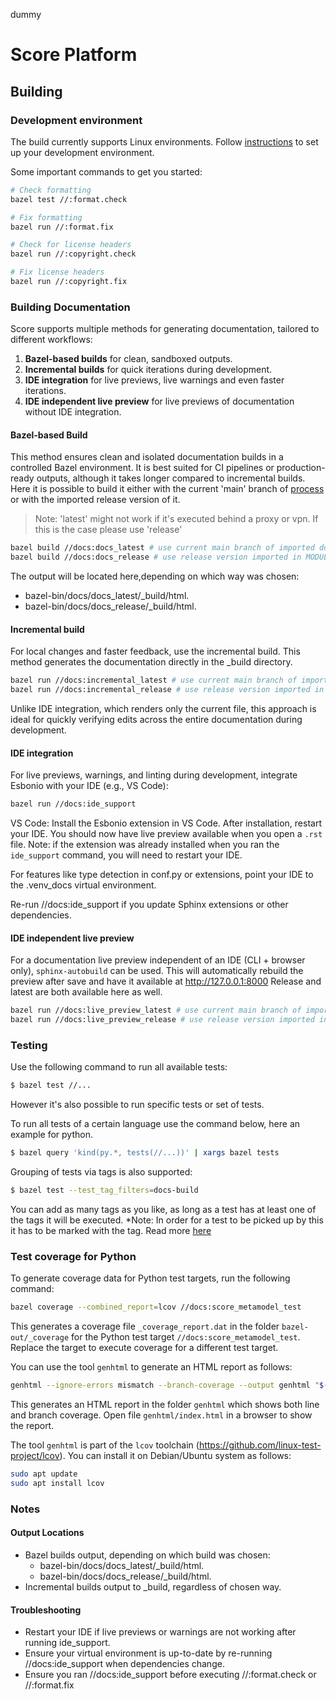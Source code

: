 dummy
# Score Platform

## Building

### Development environment
The build currently supports Linux environments.
Follow [instructions](https://eclipse-score.github.io/score/main/contribute/development/index.html) to set up your development environment.

Some important commands to get you started:

```sh
# Check formatting
bazel test //:format.check

# Fix formatting
bazel run //:format.fix

# Check for license headers
bazel run //:copyright.check

# Fix license headers
bazel run //:copyright.fix
```

### Building Documentation

Score supports multiple methods for generating documentation, tailored to different workflows:
1. **Bazel-based builds** for clean, sandboxed outputs.
2. **Incremental builds** for quick iterations during development.
3. **IDE integration** for live previews, live warnings and even faster iterations.
4. **IDE independent live preview** for live previews of documentation without IDE integration.

#### Bazel-based Build

This method ensures clean and isolated documentation builds in a controlled Bazel environment.
It is best suited for CI pipelines or production-ready outputs, although it takes longer compared to
incremental builds.
Here it is possible to build it either with the current 'main' branch of [process](https://github.com/eclipse-score/process_description) or with the imported release version of it.


> Note: 'latest' might not work if it's executed behind a proxy or vpn. If this is the case please use 'release'


```sh
bazel build //docs:docs_latest # use current main branch of imported docs repositories (e.g. process_description)
bazel build //docs:docs_release # use release version imported in MODULE.bazel
```
The output will be located here,depending on which way was chosen: 
- bazel-bin/docs/docs_latest/_build/html. 
- bazel-bin/docs/docs_release/_build/html. 



#### Incremental build

For local changes and faster feedback, use the incremental build.
This method generates the documentation directly in the _build directory.

```sh
bazel run //docs:incremental_latest # use current main branch of imported docs repositories (e.g. process_description)
bazel run //docs:incremental_release # use release version imported in MODULE.bazel
```
Unlike IDE integration, which renders only the current file, this approach is ideal for quickly
verifying edits across the entire documentation during development.


#### IDE integration

For live previews, warnings, and linting during development,
integrate Esbonio with your IDE (e.g., VS Code):

```sh
bazel run //docs:ide_support
```

VS Code: Install the Esbonio extension in VS Code. After installation, restart your IDE.
You should now have live preview available when you open a `.rst` file.
Note: if the extension was already installed when you ran the `ide_support` command,
you will need to restart your IDE.

For features like type detection in conf.py or extensions,
point your IDE to the .venv_docs virtual environment.

Re-run //docs:ide_support if you update Sphinx extensions or other dependencies.

#### IDE independent live preview

For a documentation live preview independent of an IDE (CLI + browser only), `sphinx-autobuild` can be used.
This will automatically rebuild the preview after save and have it available at http://127.0.0.1:8000
Release and latest are both available here as well.
```sh
bazel run //docs:live_preview_latest # use current main branch of imported docs repositories (e.g. process_description)
bazel run //docs:live_preview_release # use release version imported in MODULE.bazel
```


### Testing

Use the following command to run all available tests:

```sh
$ bazel test //...
```

However it's also  possible to run specific tests or set of tests.

To run all tests of a certain language use the command below, here an example for python.
```sh
$ bazel query 'kind(py.*, tests(//...))' | xargs bazel tests
```

Grouping of tests via tags is also supported:
```sh
$ bazel test --test_tag_filters=docs-build
```
You can add as many tags as you like, as long as a test has at least one of the tags it will be executed.
*Note: In order for a test to be picked up by this it has to be marked with the tag. Read more [here](/tools/testing/pytest/README.md)


### Test coverage for Python

To generate coverage data for Python test targets, run the following command:
```sh
bazel coverage --combined_report=lcov //docs:score_metamodel_test
```
This generates a coverage file `_coverage_report.dat` in the folder `bazel-out/_coverage` for the Python test target `//docs:score_metamodel_test`.
Replace the target to execute coverage for a different test target.

You can use the tool `genhtml` to generate an HTML report as follows:
```sh
genhtml --ignore-errors mismatch --branch-coverage --output genhtml "$(bazel info output_path)/_coverage/_coverage_report.dat"
```
This generates an HTML report in the folder `genhtml` which shows both line and branch coverage. Open file `genhtml/index.html` in a browser to show the report.

The tool `genhtml` is part of the `lcov` toolchain (https://github.com/linux-test-project/lcov).
You can install it on Debian/Ubuntu system as follows:
```sh
sudo apt update
sudo apt install lcov
```


### Notes
#### Output Locations
* Bazel builds output, depending on which build was chosen:
    - bazel-bin/docs/docs_latest/_build/html. 
    - bazel-bin/docs/docs_release/_build/html. 
* Incremental builds output to _build, regardless of chosen way.

#### Troubleshooting
* Restart your IDE if live previews or warnings are not working after running ide_support.
* Ensure your virtual environment is up-to-date by re-running //docs:ide_support when dependencies
  change.
* Ensure you ran //docs:ide_support before executing //:format.check or //:format.fix
